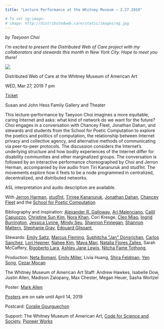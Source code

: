```yaml
---
title: "Lecture Performance at the Whitney Museum – 3.27.2019"

# To set og:image:
# image: http://distributedweb.care/static/images/og.jpg
---
```


*by Taeyoon Choi*


*I'm excited to present the Distributed Web of Care project with my collaborators and stewards this month in New York City. Hope to meet you there!* 

![](http://distributedweb.care/static/images/og.jpg)

Distributed Web of Care at the Whitney Museum of American Art 

WED, Mar 27, 2019
7 pm

[Ticket](https://whitney.org/events/distributed-web-of-care
)

Susan and John Hess Family Gallery and Theater

This lecture-performance by Taeyoon Choi imagines a more equitable, caring Internet and asks: what kind of network do we want for the future? Choi engages in a conversation with Chancey Fleet, Jonathan Dahan, and stewards and students from the School for Poetic Computation to explore the poetics and politics of computation, the relationship between Internet privacy and collective agency, and alternative methods of communicating via peer-to-peer protocols. The discussion considers the Internet’s underlying structure and how bodily experiences of the Internet differ for disability communities and other marginalized groups. The conversation is followed by an interactive performance choreographed by Choi and Jerron Herman, accompanied by live audio from Tiri Kananuruk and stud1nt. The movements explore how it feels to be a node programmed in centralized, decentralized, and distributed networks.

ASL interpretation and audio description are available.

With [Jerron Harman](http://heidilatskydance.org/current-company/g5n1f8y4lv3y48p7afxncbgmwlqbdx), [stud1nt](https://stud1nt.nyc/), [Tiriree Kananuruk](http://xxx.tiri.xxx/), [Jonathan Dahan](http://jedahan.com/), [Chancey Fleet](http://twitter.com/ChanceyFleet) and the [School for Poetic Computation](http://sfpc.io)

Bibliography and inspiration: [Alexander R. Galloway](http://cultureandcommunication.org/galloway/), [Ari Malenciano](http://www.ariciano.com/), [Callil Capuozzo](https://callil.com/), [Christine Sun Kim](http://christinesunkim.com/), [Nora Khan](https://noranahidkhan.com), Cori Kresge, [Cleo Miao](http://cleomiao.info/), [Ingrid Burrington](http://lifewinning.com/), [Jessica Lynne](http://www.jessicalynne.co/), [Mindy Seu](http://mindyseu.com/), [Shannon Finnegan](http://shannonfinnegan.com/), [Shannon Mattern](http://wordsinspace.net/shannon/), [Stephanie Gray](http://www.poetryfoundation.org/poets/stephanie-gray), [Édouard Glissant](https://en.wikipedia.org/wiki/%C3%89douard_Glissant), 

Stewards: [Emily Saltz](http://saltzshaker.github.io), [Marcus Fleming](www.marcusbrittainfleming.com), [Suphitcha "Jan" Donsrichan](http://www.jayspaper.com/), [Carlos Sanchez](carlos-sanchez.info), [Lori Hepner](https://www.lorihepner.com), [Nahee Kim](https://nahee.website/),
[Maya Man](mayaontheinter.net), [Natalia Flores Zalles](https://nataliafloreszalles.tumblr.com/), Sarah McCaffery, [Rigoberto Lara](https://twitter.com/chicanocyborg), [Ashley Jane Lewis](https://ashleyjanelewis.com/), [Nitcha Fame Tothong](http://nitchafa.me/), 


Production: [Neta Bomani](http://www.netabomani.com/), [Emily Miller](http://www.emilymariemiller.com/), Livia Huang, [Shira Feldman](http://www.shira-feldman.net/), [Yen Song](http://yhsong.com/), [Cezar Mocan](https://cezar.io/) 

The Whitney Museum of American Art Staff: Andrew Hawkes, Isabelle Dow, Justin Allen, Madison Zalopany, Max Chester, Megan Heuer, Sasha Wortzel

Poster: [Mark Allen](https://www.instagram.com/markallenartjams/) 

[Posters](https://taeyoon-workshop.myshopify.com/products/dwc-poster) are on sale until April 14, 2019 

Postcard: [Coralie Gourguechon](http://coraliegourguechon.fr)

Support: The Whitney Museum of American Art, [Code for Science and Society](http://codeforscience.org/), [Pioneer Works](http://pioneerworks.org)